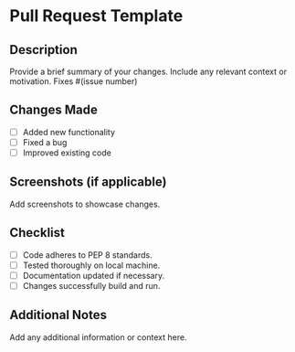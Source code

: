 # Pull Request Template
## Description
Provide a brief summary of your changes. Include any relevant context or motivation.
Fixes #(issue number)
## Changes Made
- [ ] Added new functionality
- [ ] Fixed a bug
- [ ] Improved existing code
## Screenshots (if applicable)
Add screenshots to showcase changes.
## Checklist
- [ ] Code adheres to PEP 8 standards.
- [ ] Tested thoroughly on local machine.
- [ ] Documentation updated if necessary.
- [ ] Changes successfully build and run.
## Additional Notes
Add any additional information or context here.
